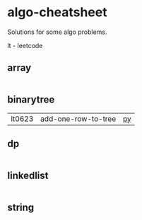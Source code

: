 # algo-cheatsheet

Solutions for some algo problems.

lt - leetcode

## array 
<table>
</table>

## binarytree 
<table>
<tr><td>lt0623</td><td>add-one-row-to-tree</td><td><a href="binarytree/lt0623_add-one-row-to-tree.py">py</a></td></tr>
</table>

## dp 
<table>
</table>

## linkedlist 
<table>
</table>

## string 
<table>
</table>

